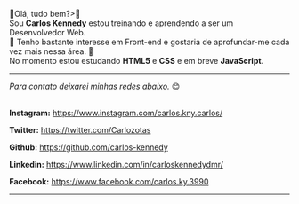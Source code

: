 👋Olá, tudo bem?>👋<br>
Sou <strong>Carlos Kennedy</strong> estou treinando e aprendendo a ser um Desenvolvedor Web. <br> 
👀 Tenho bastante interesse em Front-end e gostaria de aprofundar-me cada vez mais nessa área. 👀  <br>
No momento estou estudando <strong>HTML5</strong> e <strong>CSS</strong> e em breve <strong>JavaScript</strong>.<br>
<hr>
<em>Para contato deixarei minhas redes abaixo.</em> &#x1F60A;
<br><br>

<strong>Instagram:</strong>
https://www.instagram.com/carlos.kny.carlos/ <br>

<strong>Twitter:</strong>
https://twitter.com/Carlozotas <br>

<strong>Github:</strong>
https://github.com/carlos-kennedy <br>

<strong>Linkedin:</strong>
https://www.linkedin.com/in/carloskennedydmr/ <br>

<strong>Facebook:</strong>
https://www.facebook.com/carlos.ky.3990 
<hr>
